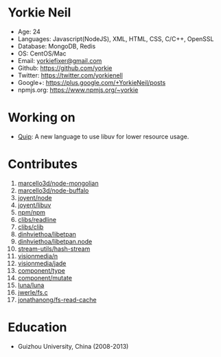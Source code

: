 Yorkie Neil
======================================
* Age: 24
* Languages: Javascript(NodeJS), XML, HTML, CSS, C/C++, OpenSSL
* Database: MongoDB, Redis
* OS: CentOS/Mac
* Email: yorkiefixer@gmail.com
* Github: https://github.com/yorkie
* Twitter: https://twitter.com/yorkienell
* Google+: https://plus.google.com/+YorkieNeil/posts
* npmjs.org: https://www.npmjs.org/~yorkie

Working on
======================================
* [Quip](https://github.com/yorkie/quip): A new language to use libuv for lower resource usage.


Contributes
=======================================
1. [marcello3d/node-mongolian](https://github.com/marcello3d/node-mongolian/commits?author=yorkie)
2. [marcello3d/node-buffalo](https://github.com/marcello3d/node-buffalo/commits?author=yorkie)
3. [joyent/node](https://github.com/joyent/node/commits?author=yorkie)
4. [joyent/libuv](https://github.com/joyent/libuv/commits?author=yorkie)
5. [npm/npm](https://github.com/npm/npm/commits?author=yorkie)
6. [clibs/readline](https://github.com/clibs/readline/commits?author=yorkie)
7. [clibs/clib](https://github.com/clibs/clib/commits?author=yorkie)
8. [dinhviethoa/libetpan](https://github.com/dinhviethoa/libetpan/commits?author=yorkie)
9. [dinhviethoa/libetpan.node](https://github.com/dinhviethoa/libetpan.node/commits?author=yorkie)
10. [stream-utils/hash-stream](https://github.com/stream-utils/hash-stream/commits?author=yorkie)
11. [visionmedia/n](https://github.com/visionmedia/n/commits?author=yorkie)
12. [visionmedia/jade](https://github.com/visionmedia/jade/commits?author=yorkie)
13. [component/type](https://github.com/component/type/commits?author=yorkie)
14. [component/mutate](https://github.com/component/mutate/commits?author=yorkie)
15. [luna/luna](https://github.com/luna/luna/commits?author=yorkie)
16. [jwerle/fs.c](https://github.com/jwerle/fs.c/commits?author=yorkie)
17. [jonathanong/fs-read-cache](https://github.com/jonathanong/fs-read-cache/commits?author=yorkie)

Education
=======================================
* Guizhou University, China (2008-2013)
